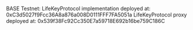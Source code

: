   BASE Testnet:
  LifeKeyProtocol implementation deployed at: 0xC3d5027f9Fcc36A8a876a008D0111FFF7FA5051a
  LifeKeyProtocol proxy deployed at: 0x539f38Fc92Cc350E7a59718E692b16be759C186C